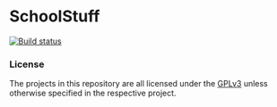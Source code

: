 # SchoolStuff

[![Build status](https://ci.appveyor.com/api/projects/status/pilq49ar8qjtcjx6/branch/master?svg=true)](https://ci.appveyor.com/project/L3tum/schoolstuff/branch/master)

### License

The projects in this repository are all licensed under the [GPLv3](https://github.com/L3tum/SchoolStuff/blob/master/LICENSE.md) unless otherwise specified in the respective project.
